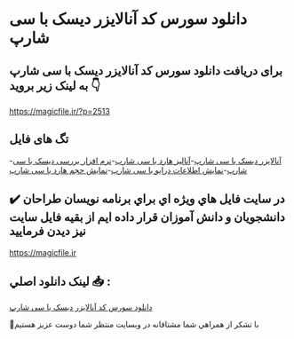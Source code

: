 # دانلود سورس کد آنالایزر دیسک با سی شارپ

## برای دریافت دانلود سورس کد آنالایزر دیسک با سی شارپ به لینک زیر بروید 👇

https://magicfile.ir/?p=2513

## تگ های فایل

-[آنالایزر دیسک با سی شارپ](https://magicfile.ir/product/%d8%b3%d9%88%d8%b1%d8%b3-%d9%88-%da%a9%d8%af%d8%a2%d9%86%d8%a7%d9%84%d8%a7%db%8c%d8%b2%d8%b1-%d8%af%db%8c%d8%b3%da%a9-%d8%a8%d8%a7-%d8%b3%db%8c-%d8%b4%d8%a7%d8%b1%d9%be/)-[آنالیز هارد با سی شارپ](https://magicfile.ir/product/%d8%b3%d9%88%d8%b1%d8%b3-%d9%88-%da%a9%d8%af%d8%a2%d9%86%d8%a7%d9%84%d8%a7%db%8c%d8%b2%d8%b1-%d8%af%db%8c%d8%b3%da%a9-%d8%a8%d8%a7-%d8%b3%db%8c-%d8%b4%d8%a7%d8%b1%d9%be/)-[نرم افزار بررسی دیسک با سی شارپ](https://magicfile.ir/product/%d8%b3%d9%88%d8%b1%d8%b3-%d9%88-%da%a9%d8%af%d8%a2%d9%86%d8%a7%d9%84%d8%a7%db%8c%d8%b2%d8%b1-%d8%af%db%8c%d8%b3%da%a9-%d8%a8%d8%a7-%d8%b3%db%8c-%d8%b4%d8%a7%d8%b1%d9%be/)-[نمایش اطلاعات درایو با سی شارپ](https://magicfile.ir/product/%d8%b3%d9%88%d8%b1%d8%b3-%d9%88-%da%a9%d8%af%d8%a2%d9%86%d8%a7%d9%84%d8%a7%db%8c%d8%b2%d8%b1-%d8%af%db%8c%d8%b3%da%a9-%d8%a8%d8%a7-%d8%b3%db%8c-%d8%b4%d8%a7%d8%b1%d9%be/)-[نمایش حجم هارد با سی شارپ](https://magicfile.ir/product/%d8%b3%d9%88%d8%b1%d8%b3-%d9%88-%da%a9%d8%af%d8%a2%d9%86%d8%a7%d9%84%d8%a7%db%8c%d8%b2%d8%b1-%d8%af%db%8c%d8%b3%da%a9-%d8%a8%d8%a7-%d8%b3%db%8c-%d8%b4%d8%a7%d8%b1%d9%be/)

## ✔️ در سايت فايل هاي ويژه اي براي برنامه نويسان طراحان دانشجويان و دانش آموزان قرار داده ايم از بقيه فايل سايت نيز ديدن فرماييد

https://magicfile.ir


## لينک دانلود اصلي 📥 :

[دانلود سورس کد آنالایزر دیسک با سی شارپ](https://magicfile.ir/product/%d8%b3%d9%88%d8%b1%d8%b3-%d9%88-%da%a9%d8%af%d8%a2%d9%86%d8%a7%d9%84%d8%a7%db%8c%d8%b2%d8%b1-%d8%af%db%8c%d8%b3%da%a9-%d8%a8%d8%a7-%d8%b3%db%8c-%d8%b4%d8%a7%d8%b1%d9%be/) 


🙏با تشکر از همراهي شما مشتاقانه در وبسایت منتظر شما دوست عزیز هستیم

